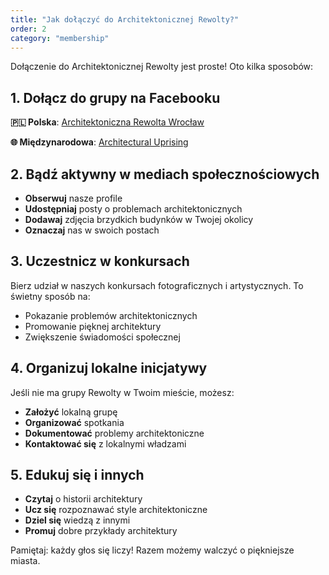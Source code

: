 ```yaml
---
title: "Jak dołączyć do Architektonicznej Rewolty?"
order: 2
category: "membership"
---
```


Dołączenie do Architektonicznej Rewolty jest proste! Oto kilka sposobów:

## 1. Dołącz do grupy na Facebooku

**🇵🇱 Polska**: [Architektoniczna Rewolta Wrocław](https://www.facebook.com/groups/691257419756556/)

**🌐 Międzynarodowa**: [Architectural Uprising](https://www.facebook.com/groups/ArchitecturalUprising)

## 2. Bądź aktywny w mediach społecznościowych

- **Obserwuj** nasze profile
- **Udostępniaj** posty o problemach architektonicznych
- **Dodawaj** zdjęcia brzydkich budynków w Twojej okolicy
- **Oznaczaj** nas w swoich postach

## 3. Uczestnicz w konkursach

Bierz udział w naszych konkursach fotograficznych i artystycznych. To świetny sposób na:
- Pokazanie problemów architektonicznych
- Promowanie pięknej architektury
- Zwiększenie świadomości społecznej

## 4. Organizuj lokalne inicjatywy

Jeśli nie ma grupy Rewolty w Twoim mieście, możesz:
- **Założyć** lokalną grupę
- **Organizować** spotkania
- **Dokumentować** problemy architektoniczne
- **Kontaktować się** z lokalnymi władzami

## 5. Edukuj się i innych

- **Czytaj** o historii architektury
- **Ucz się** rozpoznawać style architektoniczne
- **Dziel się** wiedzą z innymi
- **Promuj** dobre przykłady architektury

Pamiętaj: każdy głos się liczy! Razem możemy walczyć o piękniejsze miasta. 